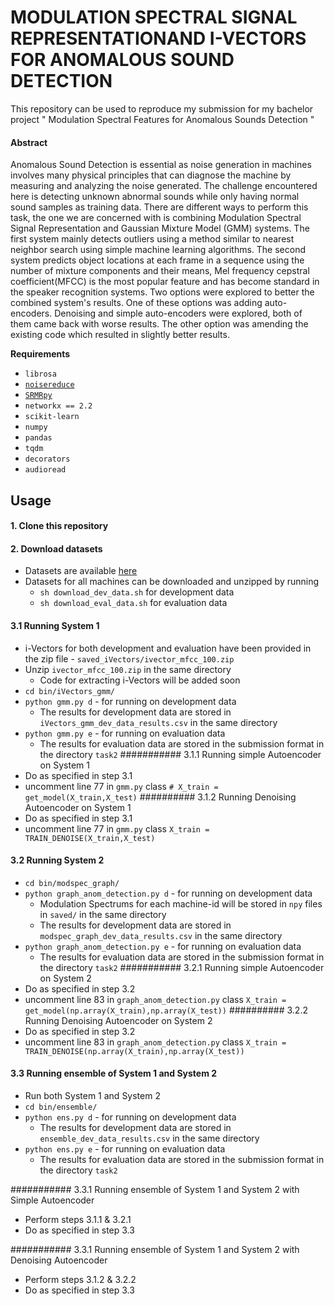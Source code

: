 # MODULATION SPECTRAL SIGNAL REPRESENTATIONAND I-VECTORS FOR ANOMALOUS SOUND DETECTION

This repository can be used to reproduce my submission for my bachelor project " Modulation Spectral Features for Anomalous Sounds Detection "


#### Abstract
Anomalous Sound Detection is essential as noise generation in machines involves many physical principles that can diagnose the machine by measuring and analyzing the noise generated. The challenge encountered here is detecting unknown abnormal sounds while only having normal sound samples as training data. There are different ways to perform this task, the one we are concerned with is combining Modulation Spectral Signal Representation and Gaussian Mixture Model (GMM) systems. The first system mainly detects outliers using a method similar to nearest neighbor search using simple machine learning algorithms. The second system predicts object locations at each frame in a sequence using the number of  mixture components and their means, Mel frequency cepstral  coefficient(MFCC) is the  most popular feature and has become standard in the speaker recognition systems. Two options were explored  to better the combined system's results. One of these options was adding auto-encoders. Denoising and simple auto-encoders were explored, both of them came back with worse results. The other option was amending the existing code which resulted in slightly better results.


**Requirements**
- `librosa`
- [`noisereduce`](https://pypi.org/project/noisereduce/)
- [`SRMRpy`](https://github.com/jfsantos/SRMRpy)
- `networkx == 2.2`
- `scikit-learn`
- `numpy`
- `pandas`
- `tqdm`
- `decorators`
- `audioread`

## Usage

#### 1. Clone this repository
#### 2. Download datasets
- Datasets are available [here](https://zenodo.org/record/3678171)
- Datasets for all machines can be downloaded and unzipped by running
    - `sh download_dev_data.sh` for development data
    - `sh download_eval_data.sh` for evaluation data



#### 3.1 Running System 1
- i-Vectors for both development and evaluation have been provided in the zip file -  `saved_iVectors/ivector_mfcc_100.zip`
- Unzip `ivector_mfcc_100.zip` in the same directory
    - Code for extracting i-Vectors will be added soon
- `cd bin/iVectors_gmm/`
- `python gmm.py d` - for running on development data
    - The results for development data are stored in `iVectors_gmm_dev_data_results.csv` in the same directory
- `python gmm.py e` - for running on evaluation data
    - The results for evaluation data are stored in the submission format in the directory `task2`
########### 3.1.1 Running simple Autoencoder on System 1
- Do as specified in step 3.1
- uncomment line 77 in `gmm.py` class ``# X_train = get_model(X_train,X_test)``
########## 3.1.2 Running Denoising Autoencoder on System 1
- Do as specified in step 3.1
- uncomment line 77 in `gmm.py` class `X_train = TRAIN_DENOISE(X_train,X_test)`

#### 3.2 Running System 2
- `cd bin/modspec_graph/`
- `python graph_anom_detection.py d` - for running on development data
    - Modulation Spectrums for each machine-id will be stored in `npy` files in `saved/` in the same directory
    - The results for development data are stored in `modspec_graph_dev_data_results.csv` in the same directory
- `python graph_anom_detection.py e` - for running on evaluation data
    - The results for evaluation data are stored in the submission format in the directory `task2`
########### 3.2.1 Running simple Autoencoder on System 2
- Do as specified in step 3.2
- uncomment line 83 in `graph_anom_detection.py` class `X_train = get_model(np.array(X_train),np.array(X_test))`
########## 3.2.2 Running Denoising Autoencoder on System 2
- Do as specified in step 3.2
- uncomment line 83 in `graph_anom_detection.py` class `X_train = TRAIN_DENOISE(np.array(X_train),np.array(X_test))`

#### 3.3 Running ensemble of System 1 and System 2
- Run both System 1 and System 2
- `cd bin/ensemble/`
- `python ens.py d` - for running on development data
    - The results for development data are stored in `ensemble_dev_data_results.csv` in the same directory
- `python ens.py e` - for running on evaluation data
    - The results for evaluation data are stored in the submission format in the directory `task2`

########### 3.3.1 Running ensemble of System 1 and System 2 with Simple Autoencoder
- Perform steps 3.1.1 & 3.2.1
- Do as specified in step 3.3

########### 3.3.1 Running ensemble of System 1 and System 2 with Denoising Autoencoder
- Perform steps 3.1.2 & 3.2.2
- Do as specified in step 3.3
